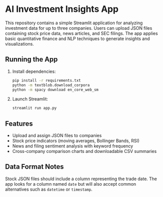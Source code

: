 # AI Investment Insights App

This repository contains a simple Streamlit application for analyzing investment data for up to three companies. Users can upload JSON files containing stock price data, news articles, and SEC filings. The app applies basic quantitative finance and NLP techniques to generate insights and visualizations.

## Running the App

1. Install dependencies:
   ```bash
   pip install -r requirements.txt
   python -m textblob.download_corpora
   python -m spacy download en_core_web_sm
   ```

2. Launch Streamlit:
   ```bash
   streamlit run app.py
   ```

## Features
- Upload and assign JSON files to companies
- Stock price indicators (moving averages, Bollinger Bands, RSI)
- News and filing sentiment analysis with keyword frequency
- Cross-company comparison charts and downloadable CSV summaries

## Data Format Notes
Stock JSON files should include a column representing the trade date. The app
looks for a column named `date` but will also accept common alternatives such as
`datetime` or `timestamp`.
